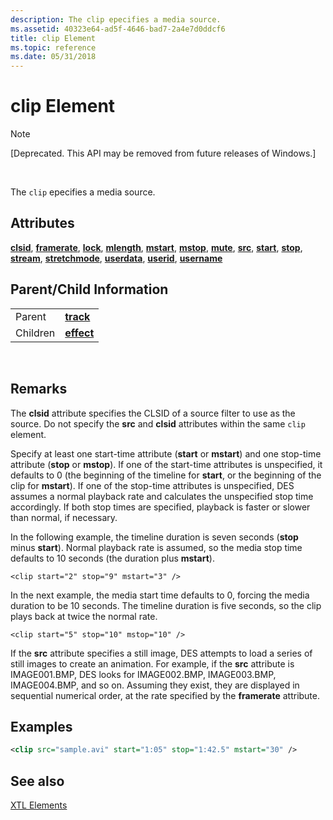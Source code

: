 ```yaml
---
description: The clip epecifies a media source.
ms.assetid: 40323e64-ad5f-4646-bad7-2a4e7d0ddcf6
title: clip Element
ms.topic: reference
ms.date: 05/31/2018
---
```


# clip Element

> [!Note]  
> \[Deprecated. This API may be removed from future releases of Windows.\]

 

The `clip` epecifies a media source.

## Attributes

[**clsid**](clsid-attribute.md), [**framerate**](framerate-attribute.md), [**lock**](lock-attribute.md), [**mlength**](mlength-attribute.md), [**mstart**](mstart-attribute.md), [**mstop**](mstop-attribute.md), [**mute**](mute-attribute.md), [**src**](src-attribute.md), [**start**](start-attribute.md), [**stop**](stop-attribute.md), [**stream**](stream-attribute.md), [**stretchmode**](stretchmode-attribute.md), [**userdata**](userdata-attribute.md), [**userid**](userid-attribute.md), [**username**](username-attribute.md)

## Parent/Child Information



|          |                                  |
|----------|----------------------------------|
| Parent   | [**track**](track-element.md)   |
| Children | [**effect**](effect-element.md) |



 

## Remarks

The **clsid** attribute specifies the CLSID of a source filter to use as the source. Do not specify the **src** and **clsid** attributes within the same `clip` element.

Specify at least one start-time attribute (**start** or **mstart**) and one stop-time attribute (**stop** or **mstop**). If one of the start-time attributes is unspecified, it defaults to 0 (the beginning of the timeline for **start**, or the beginning of the clip for **mstart**). If one of the stop-time attributes is unspecified, DES assumes a normal playback rate and calculates the unspecified stop time accordingly. If both stop times are specified, playback is faster or slower than normal, if necessary.

In the following example, the timeline duration is seven seconds (**stop** minus **start**). Normal playback rate is assumed, so the media stop time defaults to 10 seconds (the duration plus **mstart**).


```
<clip start="2" stop="9" mstart="3" />
```



In the next example, the media start time defaults to 0, forcing the media duration to be 10 seconds. The timeline duration is five seconds, so the clip plays back at twice the normal rate.


```
<clip start="5" stop="10" mstop="10" />  
```



If the **src** attribute specifies a still image, DES attempts to load a series of still images to create an animation. For example, if the **src** attribute is IMAGE001.BMP, DES looks for IMAGE002.BMP, IMAGE003.BMP, IMAGE004.BMP, and so on. Assuming they exist, they are displayed in sequential numerical order, at the rate specified by the **framerate** attribute.

## Examples


```XML
<clip src="sample.avi" start="1:05" stop="1:42.5" mstart="30" />
```



## See also

<dl> <dt>

[XTL Elements](xtl-elements.md)
</dt> </dl>

 

 



